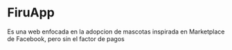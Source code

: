 # FiruApp
Es una web enfocada en la adopcion de mascotas inspirada en Marketplace de Facebook, pero sin el factor de pagos
